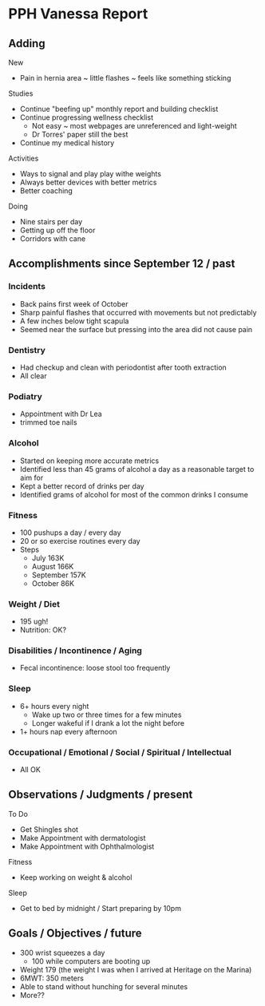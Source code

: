# PPH Vanessa Report

## Adding

New
* Pain in hernia area ~ little flashes ~ feels like something sticking

Studies
* Continue "beefing up" monthly report and building checklist
* Continue progressing wellness checklist
  * Not easy ~ most webpages are unreferenced and light-weight
  * Dr Torres' paper still the best
* Continue my medical history

Activities
* Ways to signal and play play withe weights
* Always better devices with better metrics
* Better coaching

Doing
* Nine stairs per day
* Getting up off the floor
* Corridors with cane


## Accomplishments since September 12 / past

### Incidents

* Back pains first week of October
* Sharp painful flashes that occurred with movements but not predictably
* A few inches below tight scapula
* Seemed near the surface but pressing into the area did not cause pain

### Dentistry

* Had checkup and clean with periodontist after tooth extraction
* All clear

### Podiatry

* Appointment with Dr Lea
* trimmed toe nails

### Alcohol

* Started on keeping more accurate metrics
* Identified less than 45 grams of alcohol a day as a reasonable target to aim for
* Kept a better record of drinks per day
* Identified grams of alcohol for most of the common drinks I consume

### Fitness

* 100 pushups a day / every day
* 20 or so exercise routines every day
* Steps
  * July 163K
  * August 166K
  * September 157K
  * October 86K

### Weight / Diet

* 195 ugh!
* Nutrition: OK?

### Disabilities / Incontinence / Aging

* Fecal incontinence: loose stool too frequently

### Sleep

* 6+ hours every night
  * Wake up two or three times for a few minutes
  * Longer wakeful if I drank a lot the night before
* 1+ hours nap every afternoon

### Occupational / Emotional / Social / Spiritual / Intellectual

* All OK


## Observations / Judgments / present

To Do
* Get Shingles shot
* Make Appointment with dermatologist
* Make Appointment with Ophthalmologist

Fitness

* Keep working on weight & alcohol

Sleep

* Get to bed by midnight / Start preparing by 10pm

## Goals / Objectives / future


* 300 wrist squeezes a day
  * 100 while computers are booting up
* Weight 179 (the weight I was when I arrived at Heritage on the Marina)
* 6MWT: 350 meters
* Able to stand without hunching for several minutes
* More??

